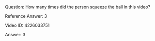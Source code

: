 Question: How many times did the person squeeze the ball in this video?

Reference Answer: 3

Video ID: 4226033751

Answer: 3


